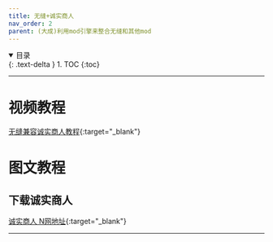 ```yaml
---
title: 无缝+诚实商人
nav_order: 2
parent: (大成)利用mod引擎来整合无缝和其他mod
---
```


<details open markdown="block">
  <summary>
    目录
  </summary>
  {: .text-delta }
1. TOC
{:toc}
</details>

---

# 视频教程

[无缝兼容诚实商人教程](https://www.bilibili.com/video/BV1v9PvetEoe){:target="_blank"}

# 图文教程

## 下载诚实商人

[诚实商人 N网地址](https://www.nexusmods.com/darksouls3/mods/607){:target="_blank"}

---

